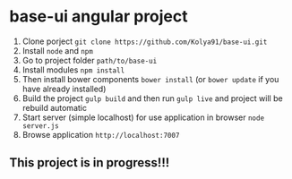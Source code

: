 # base-ui angular project

1. Clone porject `git clone https://github.com/Kolya91/base-ui.git`
2. Install `node` and `npm`
3. Go to project folder `path/to/base-ui`
4. Install modules `npm install`
5. Then install bower components `bower install` (or `bower update` if you have already installed)
6. Build the project `gulp build` and then run `gulp live` and project will be rebuild automatic
7. Start server (simple localhost) for use application in browser `node server.js`
8. Browse application `http://localhost:7007`

## This project is in progress!!!
